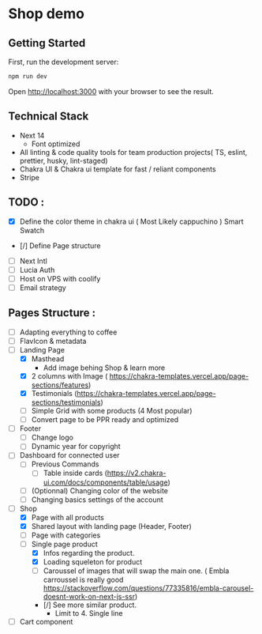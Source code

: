 # Shop demo

## Getting Started

First, run the development server:

```bash
npm run dev
```

Open [http://localhost:3000](http://localhost:3000) with your browser to see the result.

## Technical Stack

- Next 14
    - Font optimized
- All linting & code quality tools for team production projects( TS, eslint, prettier, husky, lint-staged)
- Chakra UI & Chakra ui template for fast / reliant components
- Stripe


## TODO :

- [x] Define the color theme in chakra ui ( Most Likely cappuchino ) Smart Swatch
- [/] Define Page structure 
- [ ] Next Intl
- [ ] Lucia Auth
- [ ] Host on VPS with coolify
- [ ] Email strategy

## Pages Structure :
- [ ] Adapting everything to coffee
- [ ] FlavIcon & metadata
- [ ] Landing Page
    - [x] Masthead
        - Add image behing Shop & learn more
    - [x] 2 columns with Image ( https://chakra-templates.vercel.app/page-sections/features)
    - [x] Testimonials (https://chakra-templates.vercel.app/page-sections/testimonials)
    - [ ] Simple Grid with some products (4 Most popular)
    - [ ] Convert page to be PPR ready and optimized
- [ ] Footer
    - [ ] Change logo
    - [ ] Dynamic year for copyright
- [ ] Dashboard for connected user
    - [ ] Previous Commands
        - [ ] Table inside cards (https://v2.chakra-ui.com/docs/components/table/usage)
    - [ ] (Optionnal) Changing color of the website
    - [ ] Changing basics settings of the account 
- [ ] Shop
    - [x] Page with all products
    - [x] Shared layout with landing page (Header, Footer)
    - [ ] Page with categories
    - [ ] Single page product
        - [x] Infos regarding the product.
        - [x] Loading squeleton for product
        - [ ] Caroussel of images that will swap the main one. ( Embla carroussel is really good https://stackoverflow.com/questions/77335816/embla-carousel-doesnt-work-on-next-js-ssr)
        - [/] See more similar product.
            - Limit to 4. Single line
        
- [ ] Cart component
